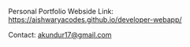 Personal Portfolio Webside
Link: https://aishwaryacodes.github.io/developer-webapp/

Contact: akundur17@gmail.com
